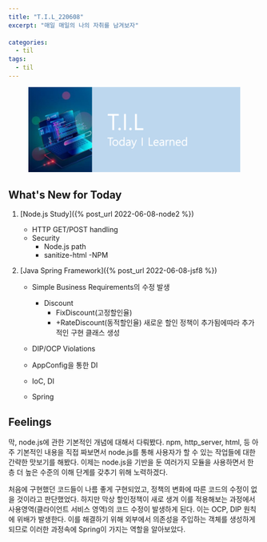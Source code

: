 ```yaml
---
title: "T.I.L_220608"
excerpt: "매일 매일의 나의 자취를 남겨보자"

categories:
  - til
tags:
  - til
---
```

<figure>
    <img src="/assets/images/til_image.png">
</figure>

## What's New for Today   
1. [Node.js Study]({% post_url 2022-06-08-node2 %})
    - HTTP GET/POST handling
    - Security
        - Node.js path 
        - sanitize-html
    -NPM

2. [Java Spring Framework]({% post_url 2022-06-08-jsf8 %})
    - Simple Business Requirements의 수정 발생
        - Discount
            - FixDiscount(고정할인율)
            - +RateDiscount(동적할인율)
        새로운 할인 정책이 추가됨에따라 추가적인 구현 클래스 생성
    
    - DIP/OCP Violations
    - AppConfig을 통한 DI
    - IoC, DI
    - Spring


## Feelings
막, node.js에 관한 기본적인 개념에 대해서 다뤄봤다. npm, http_server, html, 등 아주 기본적인 내용을 직접 짜보면서 node.js를 통해 사용자가 할 수 있는 작업들에 대한 간략한 맛보기를 해봤다. 이제는 node.js을 기반을 둔 여러가지 모듈을 사용하면서 한 층 더 높은 수준의 이해 단계를 갖추기 위해 노력하겠다.

처음에 구현했던 코드들이 나름 좋게 구현되었고, 정책의 변화에 따른 코드의 수정이 없을 것이라고 판단했었다. 하지만 막상 할인정책이 새로 생겨 이를 적용해보는 과정에서 사용영역(클라이언트 서비스 영역)의 코드 수정이 발생하게 된다. 이는 OCP, DIP 원칙에 위배가 발생한다. 이를 해결하기 위해 외부에서 의존성을 주입하는 객체를 생성하게 되므로 이러한 과정속에 Spring이 가지는 역할을 알아보았다.
